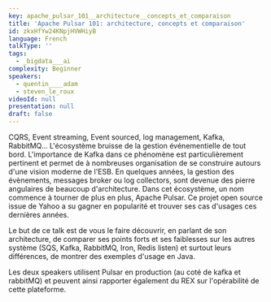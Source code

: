 ```yaml
---
key: apache_pulsar_101__architecture__concepts_et_comparaison
title: 'Apache Pulsar 101: architecture, concepts et comparaison'
id: zkxHfYw24KNpjHVWHiyB
language: French
talkType: ''
tags:
  - _bigdata___ai
complexity: Beginner
speakers:
  - quentin____adam
  - steven_le_roux
videoId: null
presentation: null
draft: false
---
```

CQRS, Event streaming, Event sourced, log management, Kafka, RabbitMQ... L'écosystème bruisse de la gestion événementielle de tout bord. L'importance de Kafka dans ce phénomène est particulièrement pertinent et permet de à nombreuses organisation de se construire autours d'une vision moderne de l'ESB. En quelques années, la gestion des évènements, messages broker ou log collectors, sont devenue des pierre angulaires de beaucoup d'architecture. Dans cet écosystème, un nom commence à tourner de plus en plus, Apache Pulsar. Ce projet open source issue de Yahoo a su gagner en popularité et trouver ses cas d'usages ces dernières années. 

Le but de ce talk est de vous le faire découvrir, en parlant de son architecture, de comparer ses points forts et ses faiblesses sur les autres système (SQS, Kafka, RabbitMQ, Iron, Redis listen) et surtout leurs différences, de montrer des exemples d'usage en Java. 

Les deux speakers utilisent Pulsar en production (au coté de kafka et rabbitMQ) et peuvent ainsi rapporter également du REX sur l'opérabilité de cette plateforme.